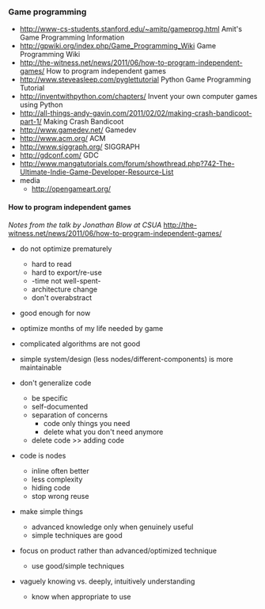### Game programming
- http://www-cs-students.stanford.edu/~amitp/gameprog.html Amit's Game Programming Information
- http://gpwiki.org/index.php/Game_Programming_Wiki Game Programming Wiki
- http://the-witness.net/news/2011/06/how-to-program-independent-games/ How to program independent games
- http://www.steveasleep.com/pyglettutorial Python Game Programming Tutorial
- http://inventwithpython.com/chapters/ Invent your own computer games using Python
- http://all-things-andy-gavin.com/2011/02/02/making-crash-bandicoot-part-1/ Making Crash Bandicoot
- http://www.gamedev.net/ Gamedev
- http://www.acm.org/ ACM
- http://www.siggraph.org/ SIGGRAPH
- http://gdconf.com/ GDC
- http://www.mangatutorials.com/forum/showthread.php?742-The-Ultimate-Indie-Game-Developer-Resource-List
- media
	- http://opengameart.org/


#### How to program independent games
_Notes from the talk by Jonathan Blow at CSUA_ http://the-witness.net/news/2011/06/how-to-program-independent-games/

- do not optimize prematurely
	- hard to read
	- hard to export/re-use
	- -time not well-spent-
	- architecture change
	- don't overabstract
- good enough for now
- optimize months of my life needed by game
- complicated algorithms are not good
- simple system/design (less nodes/different-components) is more maintainable

- don't generalize code
	- be specific
	- self-documented
	- separation of concerns
		- code only things you need
		- delete what you don't need anymore
	- delete code >> adding code
- code is nodes
	- inline often better
	- less complexity
	- hiding code
	- stop wrong reuse
- make simple things
	- advanced knowledge only when genuinely useful
	- simple techniques are good
- focus on product rather than advanced/optimized technique
	- use good/simple techniques
- vaguely knowing vs. deeply, intuitively understanding
	- know when appropriate to use

